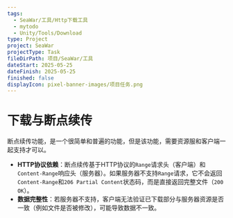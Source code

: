 ```yaml
---
tags:
  - SeaWar/工具/Http下载工具
  - mytodo
  - Unity/Tools/Download
type: Project
project: SeaWar
projectType: Task
fileDirPath: 项目/SeaWar/工具
dateStart: 2025-05-25
dateFinish: 2025-05-25
finished: false
displayIcon: pixel-banner-images/项目任务.png
---
```

# 下载与断点续传
断点续传功能，是一个很简单和普遍的功能，但是该功能，需要资源服和客户端一起支持才可以。
- **HTTP协议依赖**：断点续传基于HTTP协议的`Range`请求头（客户端）和`Content-Range`响应头（服务器）。如果服务器不支持`Range`请求，它不会返回`Content-Range`和`206 Partial Content`状态码，而是直接返回完整文件（`200 OK`）。
- **数据完整性**：若服务器不支持，客户端无法验证已下载部分与服务器资源是否一致（例如文件是否被修改），可能导致数据不一致。




